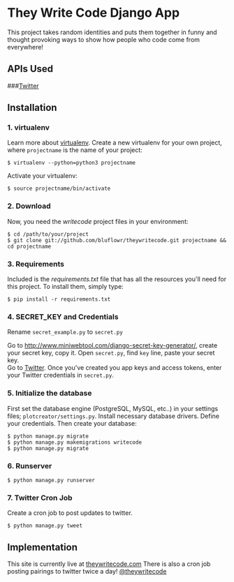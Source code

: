 
# They Write Code Django App

This project takes random identities and puts them together in funny and thought provoking ways to show how people who code come from everywhere! 

## APIs Used

###[Twitter](https://dev.twitter.com/)  

## Installation

### 1. virtualenv

Learn more about [virtualenv](http://www.virtualenv.org/). Create a new virtualenv for your own project, where `projectname` is the name of your project:

`$ virtualenv --python=python3 projectname`

Activate your virtualenv:

`$ source projectname/bin/activate`

### 2. Download
Now, you need the *writecode* project files in your environment:

    $ cd /path/to/your/project
    $ git clone git://github.com/bluflowr/theywritecode.git projectname && cd projectname

### 3. Requirements
Included is the *requirements.txt* file that has all the resources you'll need for this project. To install them, simply type:

`$ pip install -r requirements.txt`  

### 4. SECRET_KEY and Credentials
Rename `secret_example.py` to `secret.py`

Go to <http://www.miniwebtool.com/django-secret-key-generator/>, create your secret key, copy it. Open `secret.py`, find `key` line, paste your secret key.  
Go to [Twitter](https://dev.twitter.com/). Once you've created you app keys and access tokens, enter your Twitter credentials in `secret.py`.

### 5. Initialize the database

First set the database engine (PostgreSQL, MySQL, etc..) in your settings files; `plotcreator/settings.py`. Install necessary database drivers. Define your credentials. Then create your database:

    $ python manage.py migrate
    $ python manage.py makemigrations writecode
    $ python manage.py migrate


### 6. Runserver

    $ python manage.py runserver

### 7. Twitter Cron Job

Create a cron job to post updates to twitter. 

	$ python manage.py tweet 

## Implementation
This site is currently live at [theywritecode.com](http://theywritecode.com/)
There is also a cron job posting pairings to twitter twice a day! [@theywritecode](https://twitter.com/theywritecode)